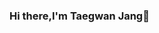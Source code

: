 ### Hi there,I'm Taegwan Jang👋

<!--

[![Readme Card](https://github-readme-stats.vercel.app/api/pin/?username=Jaedong95&repo=ViewCloset_deeplearning&theme=dark&hide_border=true)]
(https://github.com/Jaedong95/ViewCloset_deeplearning)

[![Anurag's GitHub stats](https://github-readme-stats.vercel.app/api?username=Jaedong95&hide=prs&count_private=true&include_all_commits=true&theme=dracula&hide_border=false)]
(https://github.com/Jaedong95)





Here are some ideas to get you started:

- 🔭 I’m currently working on ...
- 🌱 I’m currently learning ...
- 👯 I’m looking to collaborate on ...
- 🤔 I’m looking for help with ...
- 💬 Ask me about ...
- 📫 How to reach me: ...
- 😄 Pronouns: ...
- ⚡ Fun fact: ...
-->

